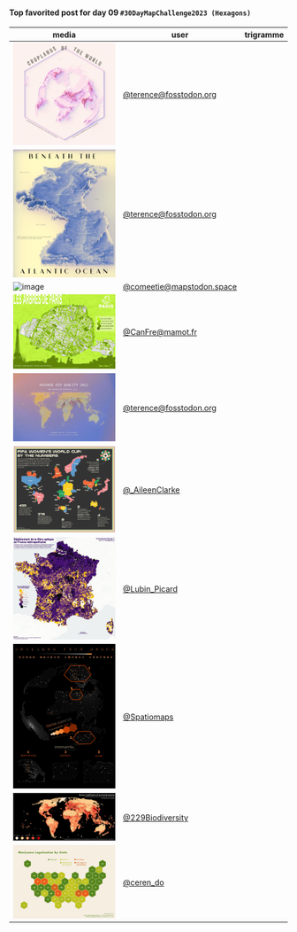#### Top favorited post for day 09 `#30DayMapChallenge2023 (Hexagons)`

| media | user | trigramme |
|-------|------|-----------|
|![image](uploads/1e81a9f2a658d73be63c74fda2823616/image.png)|[@terence@fosstodon.org](https://mastodon.tetaneutral.net/@terence@fosstodon.org/111382181669444008)|  |
|![image](uploads/9794f8fafa1aeb2618b7965d55358d9b/image.png)|[@terence@fosstodon.org](https://mastodon.tetaneutral.net/@terence@fosstodon.org/111381873411378799)|  |
|![image](uploads/73bfa8c7b3f11b86fc78a15d3cae4d8f/image.png)|[@comeetie@mapstodon.space](https://mastodon.tetaneutral.net/@comeetie@mapstodon.space/111380186871969234)|  |
|![image](uploads/695bd438b8d6bb1a49f08834f3ace00f/image.png)|[@CanFre@mamot.fr](https://mastodon.tetaneutral.net/@CanFre@mamot.fr/111379756980110390)|  |
|![image](uploads/f10d65de6726f26a01c7aaf9c51b84e7/image.png)|[@terence@fosstodon.org](https://mastodon.tetaneutral.net/@terence@fosstodon.org/111383967353921227)|  |
|![image](uploads/eb5e8939fddb51b8c22f8bf45bc5be0a/image.png)|[@_AileenClarke](https://twitter.com/_AileenClarke/status/1722694370913026429)|  |
|![image](uploads/82133d701241033680815536ffa64f13/image.png)|[@Lubin_Picard](https://twitter.com/Lubin_Picard/status/1722509329478123718)|  |
|![image](uploads/39606a0eb64a7fac27620268a987ca7b/image.png)|[@Spatiomaps](https://twitter.com/Spatiomaps/status/1722511550492332210)|  |
|![image](uploads/2d7ac94dc10e9820e7b72b5630d1c3ef/image.png)|[@229Biodiversity](https://twitter.com/229Biodiversity/status/1722454199940636919)|  |
|![image](uploads/2084a2b2435365b368296e16802febf6/image.png)|[@ceren_do](https://twitter.com/ceren_do/status/1722665615616262416)|  |